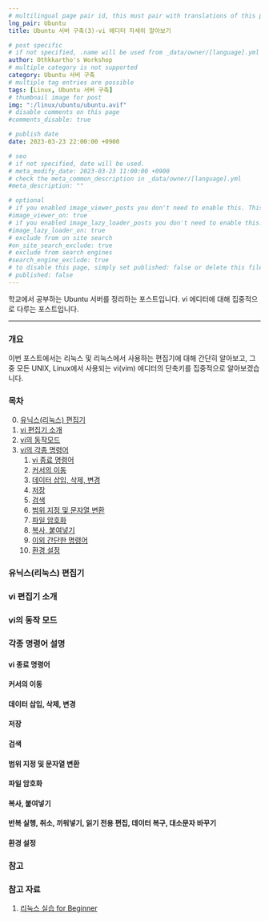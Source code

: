 ```yaml
---
# multilingual page pair id, this must pair with translations of this page. (This name must be unique)
lng_pair: Ubuntu
title: Ubuntu 서버 구축(3)-vi 에디터 자세히 알아보기

# post specific
# if not specified, .name will be used from _data/owner/[language].yml
author: Othkkartho's Workshop
# multiple category is not supported
category: Ubuntu 서버 구축
# multiple tag entries are possible
tags: [Linux, Ubuntu 서버 구축]
# thumbnail image for post
img: ":/linux/ubuntu/ubuntu.avif"
# disable comments on this page
#comments_disable: true

# publish date
date: 2023-03-23 22:00:00 +0900

# seo
# if not specified, date will be used.
# meta_modify_date: 2023-03-23 11:00:00 +0900
# check the meta_common_description in _data/owner/[language].yml
#meta_description: ""

# optional
# if you enabled image_viewer_posts you don't need to enable this. This is only if image_viewer_posts = false
#image_viewer_on: true
# if you enabled image_lazy_loader_posts you don't need to enable this. This is only if image_lazy_loader_posts = false
#image_lazy_loader_on: true
# exclude from on site search
#on_site_search_exclude: true
# exclude from search engines
#search_engine_exclude: true
# to disable this page, simply set published: false or delete this file
# published: false
---
```


<!-- outline-start -->

학교에서 공부하는 Ubuntu 서버를 정리하는 포스트입니다.
vi 에디터에 대해 집중적으로 다루는 포스트입니다.

<!-- outline-end -->

* * *

### 개요
이번 포스트에서는 리눅스 및 리눅스에서 사용하는 편집기에 대해 간단히 알아보고, 그 중 모든 UNIX, Linux에서 사용되는 vi(vim) 에디터의 단축키를 집중적으로 알아보겠습니다.


### 목차

0. [유닉스(리눅스) 편집기](#유닉스리눅스-편집기)
1. [vi 편집기 소개](#vi-편집기-소개)
2. [vi의 동작모드](#vi의-동작-모드)
3. [vi의 각종 명령어](#각종-명령어-설명)
    1. [vi 종료 명령어](#vi-종료-명령어)
    2. [커서의 이동](#커서의-이동)
    3. [데이터 삽입, 삭제, 변경](#데이터-삽입-삭제-변경)
    4. [저장](#저장)
    5. [검색](#검색)
    6. [범위 지정 및 문자열 변환](#범위-지정-및-문자열-변환)
    7. [파일 암호화](#파일-암호화)
    8. [복사, 붙여넣기](#복사-붙여넣기)
    9. [이외 간단한 명령어](#반복-실행-취소-끼워넣기-읽기-전용-편집-데이터-복구-대소문자-바꾸기)
    10. [환경 설정](#환경-설정)


### 유닉스(리눅스) 편집기


### vi 편집기 소개


### vi의 동작 모드

### 각종 명령어 설명
#### vi 종료 명령어


#### 커서의 이동


#### 데이터 삽입, 삭제, 변경


#### 저장


#### 검색


#### 범위 지정 및 문자열 변환


#### 파일 암호화


#### 복사, 붙여넣기


#### 반복 실행, 취소, 끼워넣기, 읽기 전용 편집, 데이터 복구, 대소문자 바꾸기


#### 환경 설정


### 참고
#### 

### 참고 자료
1. [리눅스 실습 for Beginner](https://www.hanbit.co.kr/store/books/look.php?p_code=B7654754187)